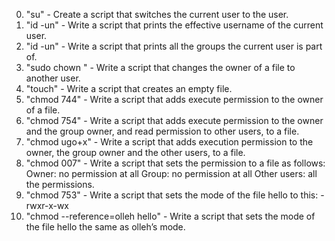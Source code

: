 0. "su" - Create a script that switches the current user to the user.
1. "id -un" - Write a script that prints the effective username of the current user.
2. "id -un" - Write a script that prints all the groups the current user is part of.
3. "sudo chown <user> <filename>" - Write a script that changes the owner of a file to another user.
4. "touch" - Write a script that creates an empty file.
5. "chmod 744" - Write a script that adds execute permission to the owner of a file.
6. "chmod 754" - Write a script that adds execute permission to the owner and the group owner, and read permission to other users, to a file.
7. "chmod ugo+x" - Write a script that adds execution permission to the owner, the group owner and the other users, to a file.
8. "chmod 007" - Write a script that sets the permission to a file as follows:
Owner: no permission at all
Group: no permission at all
Other users: all the permissions.
9. "chmod 753" - Write a script that sets the mode of the file hello to this: -rwxr-x-wx
10. "chmod --reference=olleh hello" - Write a script that sets the mode of the file hello the same as olleh’s mode.
